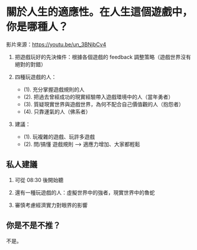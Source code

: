# 關於人生的適應性。在人生這個遊戲中，你是哪種人？

影片來源：https://youtu.be/un_3BNjbCv4

1. 把遊戲玩好的先決條件：根據各個遊戲的 feedback 調整策略（遊戲世界沒有絕對的對錯）

2. 四種玩遊戲的人：
   * (1). 充分掌握遊戲規則的人
   * (2). 把過去曾經成功的現實經驗帶入遊戲環境中的人（當年勇者）
   * (3). 質疑現實世界與遊戲世界，為何不配合自己價值觀的人（抱怨者）
   * (4). 只靠運氣的人（佛系者）

3. 建議：
   * (1). 玩複雜的遊戲、玩許多遊戲
   * (2). 問/搞懂 遊戲規則 --> 適應力增加、大家都輕鬆

## 私人建議

1. 可從 08:30 後開始聽

2. 還有一種玩遊戲的人：虛擬世界中的強者，現實世界中的魯蛇

3. 審慎考慮經濟實力對眼界的影響

## 你是不是不推？

不是。